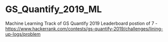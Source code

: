 # GS_Quantify_2019_ML
Machine Learning Track of GS Quantify 2019
Leaderboard postion of 7 - https://www.hackerrank.com/contests/gs-quantify-2019/challenges/lining-up-logs/problem

